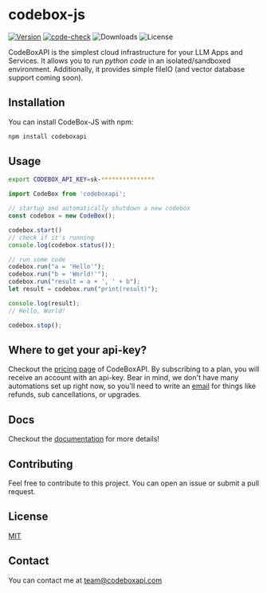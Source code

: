 # codebox-js

[![Version](https://badge.fury.io/js/codeboxapi.svg)](https://badge.fury.io/js/codeboxapi)
[![code-check](https://github.com/shroominic/codebox-api/actions/workflows/code-check.yml/badge.svg)](https://github.com/shroominic/codebox-api/actions/workflows/code-check.yml)
![Downloads](https://img.shields.io/npm/dm/codeboxapi)
![License](https://img.shields.io/npm/l/codeboxapi)

CodeBoxAPI is the simplest cloud infrastructure for your LLM Apps and Services.
It allows you to run *python code* in an isolated/sandboxed environment.
Additionally, it provides simple fileIO (and vector database support coming soon).

## Installation

You can install CodeBox-JS with npm:

```bash
npm install codeboxapi
```

## Usage

```bash
export CODEBOX_API_KEY=sk-***************
```

```javascript
import CodeBox from 'codeboxapi';

// startup and automatically shutdown a new codebox
const codebox = new CodeBox();

codebox.start()
// check if it's running
console.log(codebox.status());

// run some code
codebox.run("a = 'Hello'");
codebox.run("b = 'World!'");
codebox.run("result = a + ', ' + b");
let result = codebox.run("print(result)");

console.log(result);
// Hello, World!

codebox.stop();
```

## Where to get your api-key?

Checkout the [pricing page](https://codeboxapi.com/pricing) of CodeBoxAPI. By subscribing to a plan,
you will receive an account with an api-key.
Bear in mind, we don't have many automations set up right now,
so you'll need to write an [email](mailto:team@codeboxapi.com) for things like refunds,
sub cancellations, or upgrades.

## Docs

Checkout the [documentation](https://shroominic.github.io/codebox-api/) for more details!

## Contributing

Feel free to contribute to this project.
You can open an issue or submit a pull request.

## License

[MIT](https://choosealicense.com/licenses/mit/)

## Contact

You can contact me at [team@codeboxapi.com](mailto:team@codeboxapi.com)
